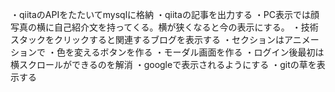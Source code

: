 ・qiitaのAPIをたたいてmysqlに格納
・qiitaの記事を出力する
・PC表示では顔写真の横に自己紹介文を持ってくる。横が狭くなると今の表示にする。
・技術スタックをクリックすると関連するブログを表示する
・セクションはアニメーションで
・色を変えるボタンを作る
・モーダル画面を作る
・ログイン後最初は横スクロールができるのを解消
・googleで表示されるようにする
・gitの草を表示する